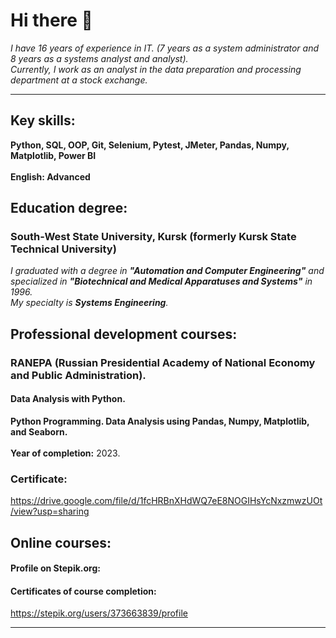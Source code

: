 # Hi there 👋
_I have 16 years of experience in IT. (7 years as a system administrator and 8 years as a systems analyst and analyst).<br>
Currently, I work as an analyst in the data preparation and processing department at a stock exchange._
--- --- --- 
## Key skills:
**Python, SQL, OOP, Git, Selenium, Pytest, JMeter, Pandas, Numpy, Matplotlib, Power BI**<br>\
**English:  Advanced**
## Education degree:  
### South-West State University, Kursk (formerly Kursk State Technical University)  
_I graduated with a degree in **"Automation and Computer Engineering"** and specialized in **"Biotechnical and Medical Apparatuses and Systems"** in 1996._  
_My specialty is **Systems Engineering**._ 
## Professional development courses:  
### RANEPA (Russian Presidential Academy of National Economy and Public Administration).  
#### Data Analysis with Python.  
**Python Programming. Data Analysis using Pandas, Numpy, Matplotlib, and Seaborn.**<br>\
**Year of completion:**  2023.
### Certificate:  
https://drive.google.com/file/d/1fcHRBnXHdWQ7eE8NOGIHsYcNxzmwzUOt/view?usp=sharing  
## Online courses:    
#### Profile on Stepik.org:  
#### Certificates of course completion:  
https://stepik.org/users/373663839/profile
--- --- --- 







<!--
**kholobtseva/kholobtseva** is a ✨ _special_ ✨ repository because its `README.md` (this file) appears on your GitHub profile.

Here are some ideas to get you started:

- 🔭 I’m currently working on ...
- 🌱 I’m currently learning ...
- 👯 I’m looking to collaborate on ...
- 🤔 I’m looking for help with ...
- 💬 Ask me about ...
- 📫 How to reach me: ...
- 😄 Pronouns: ...
- ⚡ Fun fact: ...
-->
